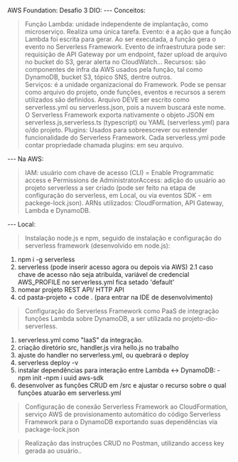 AWS Foundation: Desafio 3 DIO:
--- Conceitos:
>Função Lambda: unidade independente de implantação, como microserviço. Realiza uma única tarefa. 
>Evento: é a ação que a função Lambda foi escrita para gerar. Ao ser executada, a função gera o evento no Serverless Framework. Evento de infraestrutura pode ser: requisição de API Gateway por um endpoint, fazer upload de arquivo no bucket do S3, gerar alerta no CloudWatch...
>Recursos: são componentes de infra da AWS usados pela função, tal como DynamoDB, bucket S3, tópico SNS, dentre outros.  
>Serviços: é a unidade organizacional do Framework. Pode se pensar como arquivo do projeto, onde funções, eventos e recursos a serem utilizados são definidos. Arquivo DEVE ser escrito como serverless.yml ou serverless.json, pois a nuvem buscará este nome. O Serverless Framework exporta nativamente o objeto JSON em serverless.js,serverless.ts (typescript) ou YAML (serverless.yml) para o/do projeto. 
>Plugins: Usados para sobreescrever ou estender funcionalidade do Serverless Framework. Cada serverless.yml pode contar propriedade chamada plugins: em seu arquivo. 

--- Na AWS:
> IAM: usuário com chave de acesso (CLI) = Enable Programmatic access
e Permissions de AdministratorAccess: adição do usuário ao projeto serverless a ser criado (pode ser feito na etapa de configuração do serverless, em Local, ou via eventos SDK - em packege-lock.json).
> ARNs utilizados: CloudFormation, API Gateway, Lambda e DynamoDB.

--- Local:
> Instalação node.js e npm, seguido de instalação e configuração do serverless framework (desenvolvido em node.js): 
1. npm i -g serverless
2. serverless (pode inserir acesso agora ou depois via AWS)
2.1 caso chave de acesso não seja atribuída, variável de credencial AWS_PROFILE no serverless.yml fica setado 'default'
3. nomear projeto REST API/ HTTP API
4. cd pasta-projeto + code . (para entrar na IDE de desenvolvimento)

> Configuração do Serverless Framework como PaaS de integração funções Lambda sobre DynamoDB, a ser utilizada no projeto-dio-serverless.
1. serverless.yml como "IaaS" da integração.
2. criação diretório src, handler.js vira hello.js no trabalho
3. ajuste do handler no serverless.yml, ou quebrará o deploy
4. serverless deploy -v
5. instalar dependências para interação entre Lambda <-> DynamoDB:
-npm init 
-npm i uuid aws-sdk
6. desenvolver as funções CRUD em /src e ajustar o recurso sobre o qual funções atuarão em serverless.yml 

> Configuração de conexão Serverless Framework ao CloudFormation, serviço AWS de provisionamento automático do código Serverless Framework para o DynamoDB exportando suas dependências via package-lock.json

> Realização das instruções CRUD no Postman, utilizando access key gerada ao usuário..

